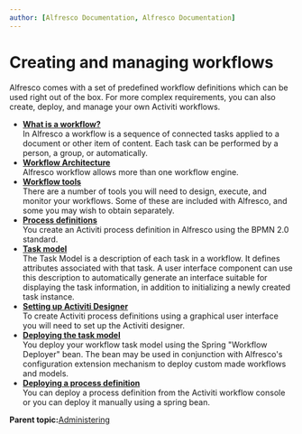 ```yaml
---
author: [Alfresco Documentation, Alfresco Documentation]
---
```


# Creating and managing workflows

Alfresco comes with a set of predefined workflow definitions which can be used right out of the box. For more complex requirements, you can also create, deploy, and manage your own Activiti workflows.

-   **[What is a workflow?](../concepts/wf-whatis-workflow.md)**  
 In Alfresco a workflow is a sequence of connected tasks applied to a document or other item of content. Each task can be performed by a person, a group, or automatically.
-   **[Workflow Architecture](../concepts/wf-architecture.md)**  
 Alfresco workflow allows more than one workflow engine.
-   **[Workflow tools](../concepts/wf-tools.md)**  
 There are a number of tools you will need to design, execute, and monitor your workflows. Some of these are included with Alfresco, and some you may wish to obtain separately.
-   **[Process definitions](../concepts/wf-process-def.md)**  
 You create an Activiti process definition in Alfresco using the BPMN 2.0 standard.
-   **[Task model](../concepts/wf-task-model.md)**  
 The Task Model is a description of each task in a workflow. It defines attributes associated with that task. A user interface component can use this description to automatically generate an interface suitable for displaying the task information, in addition to initializing a newly created task instance.
-   **[Setting up Activiti Designer](../topics/wf-activiti-designer-setup.md)**  
To create Activiti process definitions using a graphical user interface you will need to set up the Activiti designer.
-   **[Deploying the task model](../topics/wf-deploy-taskmodel.md)**  
You deploy your workflow task model using the Spring "Workflow Deployer" bean. The bean may be used in conjunction with Alfresco's configuration extension mechanism to deploy custom made workflows and models.
-   **[Deploying a process definition](../topics/wf-intro-deploy-pd.md)**  
You can deploy a process definition from the Activiti workflow console or you can deploy it manually using a spring bean.

**Parent topic:**[Administering](../concepts/ch-administering.md)

